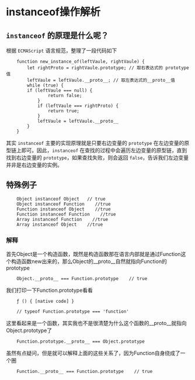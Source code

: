 # instanceof操作解析

## `instanceof` 的原理是什么呢？
根据 `ECMAScript` 语言规范，整理了一段代码如下
```
    function new_instance_of(leftVaule, rightVaule) { 
        let rightProto = rightVaule.prototype; // 取右表达式的 prototype 值
        leftVaule = leftVaule.__proto__; // 取左表达式的__proto__值
        while (true) {
        if (leftVaule === null) {
                return false;  
            }
            if (leftVaule === rightProto) {
                return true;  
            } 
            leftVaule = leftVaule.__proto__ 
        }
    }
```
其实 `instanceof` 主要的实现原理就是只要右边变量的 `prototype` 在左边变量的原型链上即可。因此，`instanceof` 在查找的过程中会遍历左边变量的原型链，直到找到右边变量的 `prototype`，如果查找失败，则会返回 `false`，告诉我们左边变量并非是右边变量的实例。

## 特殊例子

```
    Object instanceof Object   // true
    Object instanceof Function    //true
    Function instanceof Object    //true
    Function instanceof Function    //true
    Array instanceof Function    //true
    Array instanceof Object    //true
```

### 解释

首先Object是一个构造函数，既然是构造函数那在语言内部就是通过Function这个构造函数new出来的，那么Object的__proto__自然就指向Function的prototype
```
    Object.__proto__ === Function.prototype    // true
```
我们打印一下Function.prototype看看
```
    ƒ () { [native code] }

    // typeof Function.prototype === 'function'
```

这里看起来是一个函数，其实我也不是很清楚为什么这个函数的__proto__就指向Object.prototype了

```
    Function.prototype.__proto__ === Object.prototype
```

虽然有点疑问，但是就可以解释上面的这些关系了，因为Function自身绕成了一个圈

```
    Function.__proto__ === Function.prototype    // true
```

